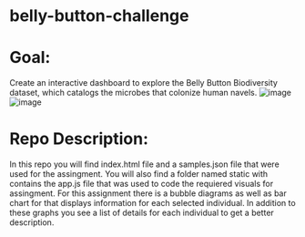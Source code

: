 # belly-button-challenge

# Goal: 
Create an interactive dashboard to explore the Belly Button Biodiversity dataset, which catalogs the microbes that colonize human navels. 
![image](https://github.com/user-attachments/assets/db5e3d70-7e5b-4b0a-94ff-e7cce9491466)
![image](https://github.com/user-attachments/assets/4b276af8-a7b3-4524-a098-0c67c6ac92b5)

# Repo Description:
In this repo you will find index.html file and a samples.json file that were used for the assingment. 
You will also find a folder named static with contains the app.js file that was used to code the requiered visuals for assingment. 
For this assignment there  is a bubble diagrams as well as bar chart for that displays information for each selected individual.  In addition to these graphs you see a list of details for each individual to get a better description. 
